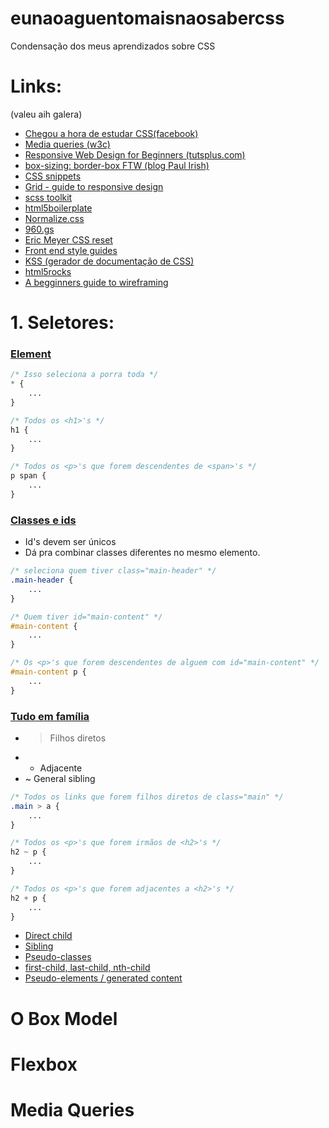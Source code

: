 eunaoaguentomaisnaosabercss
===========================

Condensação dos meus aprendizados sobre CSS

# Links:
(valeu aih galera)

* [Chegou a hora de estudar CSS(facebook)](https://www.facebook.com/groups/desenvolvimentoweb/permalink/676490642409378/)
* [Media queries (w3c)](http://www.w3.org/TR/css3-mediaqueries/)
* [Responsive Web Design for Beginners (tutsplus.com)](https://tutsplus.com/course/responsive-web-design-for-beginners/)
* [box-sizing: border-box FTW (blog Paul Irish)](http://www.paulirish.com/2012/box-sizing-border-box-ftw/)
* [CSS snippets](http://css-tricks.com/snippets/)
* [Grid - guide to responsive design](http://www.adamkaplan.me/grid/)
* [scss toolkit](https://github.com/davidrapson/scss-toolkit)
* [html5boilerplate](http://html5boilerplate.com/)
* [Normalize.css](https://github.com/necolas/normalize.css/)
* [960.gs](http://960.gs/)
* [Eric Meyer CSS reset](http://meyerweb.com/eric/tools/css/reset/)
* [Front end style guides](http://24ways.org/2011/front-end-style-guides/)
* [KSS (gerador de documentação de CSS)](http://warpspire.com/posts/kss/)
* [html5rocks](http://www.html5rocks.com/)
* [A begginners guide to wireframing](http://webdesign.tutsplus.com/articles/a-beginners-guide-to-wireframing--webdesign-7399)

# 1. Seletores:

### [Element](http://tonylampada.github.io/eunaoaguentomaisnaosabercss/seletores/type.html)

```css
/* Isso seleciona a porra toda */
* {
	...
}

/* Todos os <h1>'s */
h1 {
	...
}

/* Todos os <p>'s que forem descendentes de <span>'s */
p span {
	...
}

```

### [Classes e ids](http://tonylampada.github.io/eunaoaguentomaisnaosabercss/seletores/classes_e_ids.html)

* Id's devem ser únicos
* Dá pra combinar classes diferentes no mesmo elemento.

```css
/* seleciona quem tiver class="main-header" */
.main-header {
	...
}

/* Quem tiver id="main-content" */
#main-content {
	...
}

/* Os <p>'s que forem descendentes de alguem com id="main-content" */
#main-content p {
	...
}

```

### [Tudo em família](http://tonylampada.github.io/eunaoaguentomaisnaosabercss/seletores/estruturais.html)

* > Filhos diretos
* + Adjacente
* ~ General sibling

```css
/* Todos os links que forem filhos diretos de class="main" */
.main > a {
	...
}

/* Todos os <p>'s que forem irmãos de <h2>'s */
h2 ~ p {
	...
}

/* Todos os <p>'s que forem adjacentes a <h2>'s */
h2 + p {
	...
}


```

* [Direct child](http://tonylampada.github.io/eunaoaguentomaisnaosabercss/seletores/directhild.html)
* [Sibling](http://tonylampada.github.io/eunaoaguentomaisnaosabercss/seletores/sibling.html)
* [Pseudo-classes](http://tonylampada.github.io/eunaoaguentomaisnaosabercss/seletores/pseudoclasses.html)
* [first-child, last-child, nth-child](http://tonylampada.github.io/eunaoaguentomaisnaosabercss/seletores/nthchild.html)
* [Pseudo-elements / generated content](http://tonylampada.github.io/eunaoaguentomaisnaosabercss/seletores/pseudoelements.html)

# O Box Model



# Flexbox

# Media Queries